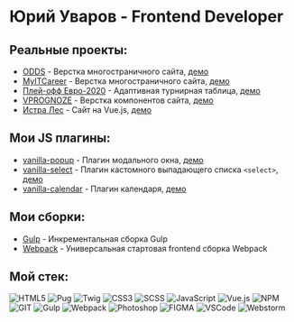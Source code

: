 # Юрий Уваров - Frontend Developer

## Реальные проекты:
- [ODDS](https://github.com/uvarov-frontend/odds) - Верстка многостраничного сайта, [демо](https://odds.frontend.uvarov.tech/)
- [MyITCareer](https://github.com/uvarov-frontend/myitcareer) - Верстка многостраничного сайта, [демо](https://myitcareer.frontend.uvarov.tech/)
- [Плей-офф Евро-2020](https://github.com/uvarov-frontend/standings) - Адаптивная турнирная таблица, [демо](https://standings.frontend.uvarov.tech/)
- [VPROGNOZE](https://github.com/uvarov-frontend/vprognoze) - Верстка компонентов сайта, [демо](https://vprognoze.frontend.uvarov.tech/)
- [Истра Лес](https://github.com/uvarov-frontend/istra-les) - Сайт на Vue.js, [демо](https://istra-les.uvarov.tech/)

## Мои JS плагины:
- [vanilla-popup](https://github.com/uvarov-frontend/vanilla-popup) - Плагин модального окна, [демо](https://vanilla-popup.frontend.uvarov.tech/)
- [vanilla-select](https://github.com/uvarov-frontend/vanilla-select) - Плагин кастомного выпадающего списка `<select>`, [демо](https://vanilla-select.frontend.uvarov.tech/)
- [vanilla-calendar](https://github.com/uvarov-frontend/vanilla-calendar) - Плагин календаря, [демо](https://vanilla-calendar.frontend.uvarov.tech/)

## Мои сборки:
- [Gulp](https://github.com/uvarov-frontend/gulp4-pug-scss-frontend) - Инкрементальная сборка Gulp
- [Webpack](https://github.com/uvarov-frontend/webpack-5-frontend-starter) - Универсальная стартовая frontend сборка Webpack

## Мой стек:
![HTML5](https://img.shields.io/badge/HTML5-rgb(19,27,40)?style=for-the-badge&logo=HTML5)
![Pug](https://img.shields.io/badge/Pug-rgb(19,27,40)?style=for-the-badge&logo=Pug)
![Twig](https://img.shields.io/badge/TWIG-rgb(19,27,40)?style=for-the-badge&logo=Thymeleaf)
![CSS3](https://img.shields.io/badge/CSS3-rgb(19,27,40)?style=for-the-badge&logo=CSS3)
![SCSS](https://img.shields.io/badge/SCSS-rgb(19,27,40)?style=for-the-badge&logo=SASS)
![JavaScript](https://img.shields.io/badge/JavaScript-rgb(19,27,40)?style=for-the-badge&logo=JavaScript)
![Vue.js](https://img.shields.io/badge/Vue.js-rgb(19,27,40)?style=for-the-badge&logo=Vue.js)
![NPM](https://img.shields.io/badge/NPM-rgb(19,27,40)?style=for-the-badge&logo=NPM)
![GIT](https://img.shields.io/badge/GIT-rgb(19,27,40)?style=for-the-badge&logo=GIT)
![Gulp](https://img.shields.io/badge/Gulp-rgb(19,27,40)?style=for-the-badge&logo=Gulp)
![Webpack](https://img.shields.io/badge/Webpack-rgb(19,27,40)?style=for-the-badge&logo=Webpack)
![Photoshop](https://img.shields.io/badge/Photoshop-rgb(19,27,40)?style=for-the-badge&logo=adobephotoshop)
![FIGMA](https://img.shields.io/badge/Figma-rgb(19,27,40)?style=for-the-badge&logo=figma)
![VSCode](https://img.shields.io/badge/vscode-rgb(19,27,40)?style=for-the-badge&logo=visualstudio)
![Webstorm](https://img.shields.io/badge/webstorm-rgb(19,27,40)?style=for-the-badge&logo=webstorm)
